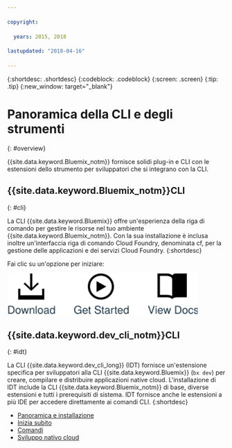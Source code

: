 ```yaml
---

copyright:

  years: 2015, 2018

lastupdated: "2018-04-16"

---
```


{:shortdesc: .shortdesc}
{:codeblock: .codeblock}
{:screen: .screen}
{:tip: .tip}
{:new_window: target="_blank"}

# Panoramica della CLI e degli strumenti
{: #overview}

{{site.data.keyword.Bluemix_notm}} fornisce solidi plug-in e CLI con le estensioni dello strumento per sviluppatori che si integrano con la CLI.

## {{site.data.keyword.Bluemix_notm}}CLI
{: #cli}

La CLI {{site.data.keyword.Bluemix}} offre un'esperienza della riga di comando per gestire le risorse nel tuo ambiente {{site.data.keyword.Bluemix_notm}}. Con la sua installazione è inclusa inoltre un'interfaccia riga di comando Cloud Foundry, denominata cf, per la gestione delle applicazioni e dei servizi Cloud Foundry.
{:shortdesc}

Fai clic su un'opzione per iniziare:

<img usemap="#home_map" border="0" class="image" id="image_ztx_crb_f1b" src="images/cli-image.svg" width="440" alt="Fai clic su un'icona per iniziare rapidamente con la CLI {{site.data.keyword.Bluemix_notm}}." style="width:440px;" />
<map name="home_map" id="home_map">
<area href="/docs/cli/reference/bluemix_cli/all_versions.html" alt="Scarica la CLI {{site.data.keyword.Bluemix_notm}} (Apre una nuova pagina)" title="Scarica" shape="rect" coords="-7, -8, 108, 211" />
<area href="/docs/cli/reference/bluemix_cli/get_started.html" alt="Introduzione (Apre una nuova pagina)" title="Introduzione" shape="rect" coords="155, -1, 289, 210" />
<area href="/docs/cli/reference/bluemix_cli/bx_cli.html" alt="Visualizza documenti (Apre una nuova pagina)" title="Visualizza documenti" shape="rect" coords="326, -10, 448, 218" />
</map>

## {{site.data.keyword.dev_cli_notm}}CLI
{: #idt}

La CLI {{site.data.keyword.dev_cli_long}} (IDT) fornisce un'estensione specifica per sviluppatori alla CLI {{site.data.keyword.Bluemix}} (`bx dev`) per creare, compilare e distribuire applicazioni native cloud. L'installazione di IDT include la CLI {{site.data.keyword.Bluemix_notm}} di base, diverse estensioni e tutti i prerequisiti di sistema. IDT fornisce anche le estensioni a più IDE per accedere direttamente ai comandi CLI.
{:shortdesc}

- [Panoramica e installazione](/docs/cli/idt/index.html)
- [Inizia subito](/docs/cli/idt/index.html)
- [Comandi](/docs/cli/idt/commands.html)
- [Sviluppo nativo cloud](/docs/cli/index.html)
